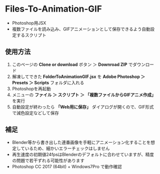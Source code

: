 # Files-To-Animation-GIF
- Photoshop用JSX
- 複数ファイルを読み込み、GIFアニメーションとして保存できるよう自動設定するスクリプト


## 使用方法
1. このページの **Clone or download** ボタン ＞ **Downroad ZIP** でダウンロード
1. 解凍してできた **FolderToAnimationGIF.jsx** を **Adobe Photoshop ＞ Presets ＞ Scripts** フォルダに入れる
1. Photoshopを再起動
1. メニューの **ファイル ＞ スクリプト ＞ 「複数ファイルからGIFアニメ作成」** を実行
1. 自動設定が終わったら **「Web用に保存」** ダイアログが開くので、GIF形式で減色設定などして保存

## 補足
- Blender等から書き出した連番画像を手軽にアニメーション化することを想定しているため、細かいエラーチェックはしません
- 再生速度の初期値24fpsはBlenderのデフォルトに合わせていますが、精度の問題で若干ずれる可能性があります
- Photoshop CC 2017 (64bit) + Windows7Pro で動作確認
